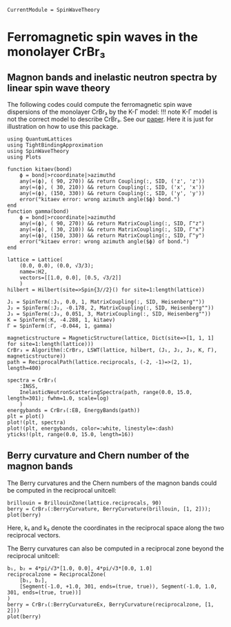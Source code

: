 ```@meta
CurrentModule = SpinWaveTheory
```

# Ferromagnetic spin waves in the monolayer CrBr₃

## Magnon bands and inelastic neutron spectra by linear spin wave theory

The following codes could compute the ferromagnetic spin wave dispersions of the monolayer CrBr₃ by the K-Γ model:
!!! note
    K-Γ model is not the correct model to describe CrBr₃. See our [paper](https://journals.aps.org/prb/abstract/10.1103/PhysRevB.104.L020402). Here it is just for illustration on how to use this package.


```@example CrBr3
using QuantumLattices
using TightBindingApproximation
using SpinWaveTheory
using Plots

function kitaev(bond)
    ϕ = bond|>rcoordinate|>azimuthd
    any(≈(ϕ), ( 90, 270)) && return Coupling(:, SID, ('z', 'z'))
    any(≈(ϕ), ( 30, 210)) && return Coupling(:, SID, ('x', 'x'))
    any(≈(ϕ), (150, 330)) && return Coupling(:, SID, ('y', 'y'))
    error("kitaev error: wrong azimuth angle($ϕ) bond.")
end
function gamma(bond)
    ϕ = bond|>rcoordinate|>azimuthd
    any(≈(ϕ), ( 90, 270)) && return MatrixCoupling(:, SID, Γ"z")
    any(≈(ϕ), ( 30, 210)) && return MatrixCoupling(:, SID, Γ"x")
    any(≈(ϕ), (150, 330)) && return MatrixCoupling(:, SID, Γ"y")
    error("kitaev error: wrong azimuth angle($ϕ) of bond.")
end

lattice = Lattice(
    (0.0, 0.0), (0.0, √3/3);
    name=:H2,
    vectors=[[1.0, 0.0], [0.5, √3/2]]
    )
hilbert = Hilbert(site=>Spin{3//2}() for site=1:length(lattice))

J₁ = SpinTerm(:J₁, 0.0, 1, MatrixCoupling(:, SID, Heisenberg""))
J₂ = SpinTerm(:J₂, -0.178, 2, MatrixCoupling(:, SID, Heisenberg""))
J₃ = SpinTerm(:J₃, 0.051, 3, MatrixCoupling(:, SID, Heisenberg""))
K = SpinTerm(:K, -4.288, 1, kitaev)
Γ = SpinTerm(:Γ, -0.044, 1, gamma)

magneticstructure = MagneticStructure(lattice, Dict(site=>[1, 1, 1] for site=1:length(lattice)))
CrBr₃ = Algorithm(:CrBr₃, LSWT(lattice, hilbert, (J₁, J₂, J₃, K, Γ), magneticstructure))
path = ReciprocalPath(lattice.reciprocals, (-2, -1)=>(2, 1), length=400)

spectra = CrBr₃(
    :INSS,
    InelasticNeutronScatteringSpectra(path, range(0.0, 15.0, length=301); fwhm=1.0, scale=log)
    )
energybands = CrBr₃(:EB, EnergyBands(path))
plt = plot()
plot!(plt, spectra)
plot!(plt, energybands, color=:white, linestyle=:dash)
yticks!(plt, range(0.0, 15.0, length=16))
```

## Berry curvature and Chern number of the magnon bands
The Berry curvatures and the Chern numbers of the magnon bands could be computed in the reciprocal unitcell:
```@example CrBr3
brillouin = BrillouinZone(lattice.reciprocals, 90)
berry = CrBr₃(:BerryCurvature, BerryCurvature(brillouin, [1, 2]));
plot(berry)
```
Here, k₁ and k₂ denote the coordinates in the reciprocal space along the two reciprocal vectors.

The Berry curvatures can also be computed in a reciprocal zone beyond the reciprocal unitcell:
```@example CrBr3
b₁, b₂ = 4*pi/√3*[1.0, 0.0], 4*pi/√3*[0.0, 1.0]
reciprocalzone = ReciprocalZone(
    [b₁, b₂],
    [Segment(-1.0, +1.0, 301, ends=(true, true)), Segment(-1.0, 1.0, 301, ends=(true, true))]
)
berry = CrBr₃(:BerryCurvatureEx, BerryCurvature(reciprocalzone, [1, 2]))
plot(berry)
```